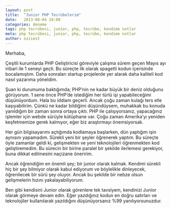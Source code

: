 ```yaml
---
layout: post
title:  "Junior PHP Tecrübelerim"
date:   2013-08-04 19:00
categories: deneme
tags: php tecrübesi, junior, php, tecrübe, kendime notlar
meta: php tecrübesi, junior, php, tecrübe, kendime notlar
author: ozziest
---
```


Merhaba,

Çeşitli kurumlarda PHP Geliştiricisi göreviyle çalışma sürem geçen Mayıs ayı iribari ile 1 seneyi geçti. Bu süreçte ilk olarak spagetti kodun içerisinde bocalamıştım. Daha sonraları startup projelerde yer alarak daha kaliteli kod nasıl yazarıma yöneldim.

Şuan ki durumuma baktığımda; PHP’nin ne kadar büyük bir deniz olduğunu görüyorum. 1 sene önce PHP’de istediğim her türlü işi yapabileceğimi düşünüyordum. Hala bu iddiam geçerli. Ancak çoğu zaman kulağı ters elle kaşıyabilirim. Çünkü ne kadar bildiğimi düşündüysem, muhakkak bu konuda yanıldığım bir zaman sonra ortaya çıktı. PHP ile çalışıyorsanız, yapacağınız işlemler için webde sürüyle kütüphane var. Çoğu zaman Amerika’yı yeniden keşfetmemize gerek kalmıyor, eğer biz araştırmayı önemsiyorsak.

Her gün bilgisayarımı açtığımda kodlamaya başlarken, dün yaptığım işin aynısını yapamadım. Sürekli yeni bir şeyler öğrenerek yaptım. Bu süreçte öyle zamanlar geldi ki, gelişmekten ve yeni teknolojileri öğrenmekten kod geliştiremedim. Bu sürecin bir birine paralel bir şekilde ilerlemesi gerekiyor, buna dikkat edilmesini naçizane öneririm.

Ancak öğrendiğim en önemli şey; bir junior olarak kalmak. Kendimi sürekli hiç bir şey bilmiyor olarak kabul ediyorum ve böylelikle dinleyecek, öğrenilecek bir sürü şey oluyor. Ancak bu şekilde bir nebze olsun gelişmelerin hızını yakalayabiliyorum.

Ben gibi kendisini Junior olarak görenlere tek tavsiyem, kendinizi Junior olarak görmeye devam edin. Eğer yazdığınız kodun en doğru satırları ve teknolojiler kullanılarak yazıldığını düşünüyorsanız %99 yanılıyorsunuzdur.
